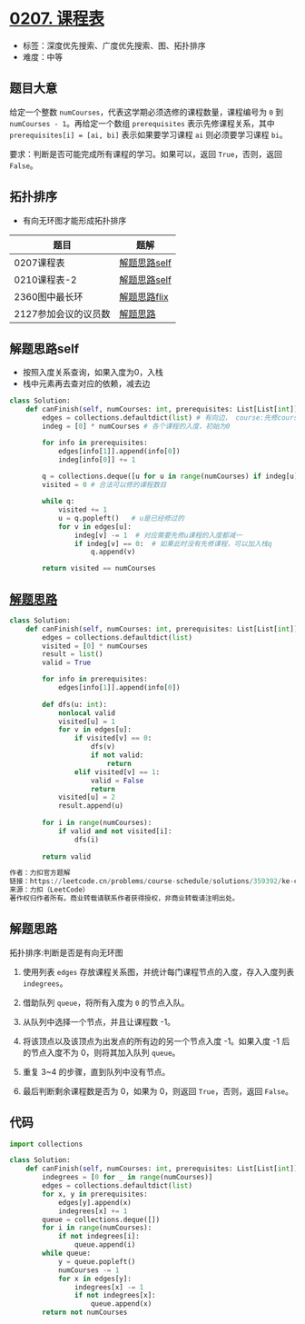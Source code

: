 # [0207. 课程表](https://leetcode.cn/problems/course-schedule/)

- 标签：深度优先搜索、广度优先搜索、图、拓扑排序
- 难度：中等

## 题目大意

给定一个整数 `numCourses`，代表这学期必须选修的课程数量，课程编号为 `0` 到 `numCourses - 1`。再给定一个数组 `prerequisites` 表示先修课程关系，其中 `prerequisites[i] = [ai, bi]` 表示如果要学习课程 `ai` 则必须要学习课程 `bi`。

要求：判断是否可能完成所有课程的学习。如果可以，返回 `True`，否则，返回 `False`。

## 拓扑排序
- 有向无环图才能形成拓扑排序

| 题目 | 题解|
|--|--|
| 0207课程表 | [解题思路self](https://github.com/linlinsongyun/LeetCode-Py/blob/main/Solutions/0207.%20%E8%AF%BE%E7%A8%8B%E8%A1%A8.md) |
| 0210课程表-2 | [解题思路self](https://github.com/linlinsongyun/LeetCode-Py/blob/main/Solutions/0210.%20%E8%AF%BE%E7%A8%8B%E8%A1%A8%20II.md) |
| 2360图中最长环 | [解题思路flix](https://leetcode.cn/problems/longest-cycle-in-a-graph/solutions/1710861/by-flix-gcit/) |
| 2127参加会议的议员数 | [解题思路](https://leetcode.cn/problems/maximum-employees-to-be-invited-to-a-meeting/solutions/1188836/duo-tu-xiang-jie-zhu-shi-tuo-bu-pai-xu-y-lxs3/) |

## 解题思路self
- 按照入度关系查询，如果入度为0，入栈
- 栈中元素再去查对应的依赖，减去边

```python
class Solution:
    def canFinish(self, numCourses: int, prerequisites: List[List[int]]) -> bool:
        edges = collections.defaultdict(list) # 有向边， course:先修course
        indeg = [0] * numCourses # 各个课程的入度，初始为0

        for info in prerequisites:
            edges[info[1]].append(info[0])
            indeg[info[0]] += 1
        
        q = collections.deque([u for u in range(numCourses) if indeg[u] == 0]) # 栈：存放入度为0的课程
        visited = 0 # 合法可以修的课程数目

        while q:
            visited += 1
            u = q.popleft()   # u是已经修过的
            for v in edges[u]:
                indeg[v] -= 1  # 对应需要先修u课程的入度都减一
                if indeg[v] == 0:  # 如果此时没有先修课程，可以加入栈q
                    q.append(v)

        return visited == numCourses
```

## [解题思路](https://leetcode.cn/problems/course-schedule/solutions/359392/ke-cheng-biao-by-leetcode-solution/?orderBy=most_votes&languageTags=python)
```python
class Solution:
    def canFinish(self, numCourses: int, prerequisites: List[List[int]]) -> bool:
        edges = collections.defaultdict(list)
        visited = [0] * numCourses
        result = list()
        valid = True

        for info in prerequisites:
            edges[info[1]].append(info[0])
        
        def dfs(u: int):
            nonlocal valid
            visited[u] = 1
            for v in edges[u]:
                if visited[v] == 0:
                    dfs(v)
                    if not valid:
                        return
                elif visited[v] == 1:
                    valid = False
                    return
            visited[u] = 2
            result.append(u)
        
        for i in range(numCourses):
            if valid and not visited[i]:
                dfs(i)
        
        return valid

作者：力扣官方题解
链接：https://leetcode.cn/problems/course-schedule/solutions/359392/ke-cheng-biao-by-leetcode-solution/
来源：力扣（LeetCode）
著作权归作者所有。商业转载请联系作者获得授权，非商业转载请注明出处。
```

## 解题思路

拓扑排序:判断是否是有向无环图

1. 使用列表 `edges` 存放课程关系图，并统计每门课程节点的入度，存入入度列表 `indegrees`。

2. 借助队列 `queue`，将所有入度为 `0` 的节点入队。

3. 从队列中选择一个节点，并且让课程数 -1。
4. 将该顶点以及该顶点为出发点的所有边的另一个节点入度 -1。如果入度 -1 后的节点入度不为 0，则将其加入队列 `queue`。
5. 重复 3~4 的步骤，直到队列中没有节点。
6. 最后判断剩余课程数是否为 0，如果为 0，则返回 `True`，否则，返回 `False`。

## 代码

```Python
import collections

class Solution:
    def canFinish(self, numCourses: int, prerequisites: List[List[int]]) -> bool:
        indegrees = [0 for _ in range(numCourses)]
        edges = collections.defaultdict(list)
        for x, y in prerequisites:
            edges[y].append(x)
            indegrees[x] += 1
        queue = collections.deque([])
        for i in range(numCourses):
            if not indegrees[i]:
                queue.append(i)
        while queue:
            y = queue.popleft()
            numCourses -= 1
            for x in edges[y]:
                indegrees[x] -= 1
                if not indegrees[x]:
                    queue.append(x)
        return not numCourses
```

